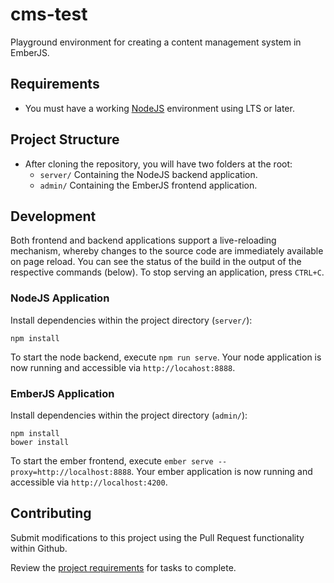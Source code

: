 # cms-test
Playground environment for creating a content management system in EmberJS.

## Requirements
- You must have a working [NodeJS](https://nodejs.org) environment using LTS or later.

## Project Structure
- After cloning the repository, you will have two folders at the root:
  - `server/` Containing the NodeJS backend application.
  - `admin/` Containing the EmberJS frontend application.

## Development

Both frontend and backend applications support a live-reloading mechanism, whereby changes to the source code are immediately available on page reload. You can see the status of the build in the output of the respective commands (below). To stop serving an application, press `CTRL+C`.

### NodeJS Application

Install dependencies within the project directory (`server/`):
```
npm install
```

To start the node backend, execute `npm run serve`. Your node application is now running and accessible via `http://locahost:8888`.

### EmberJS Application

Install dependencies within the project directory (`admin/`):
```
npm install
bower install
```

To start the ember frontend, execute `ember serve --proxy=http://localhost:8888`. Your ember application is now running and accessible via `http://localhost:4200`.

## Contributing

Submit modifications to this project using the Pull Request functionality within Github.

Review the [project requirements](https://github.com/cygnusb2b/cms-test/projects/1) for tasks to complete.
